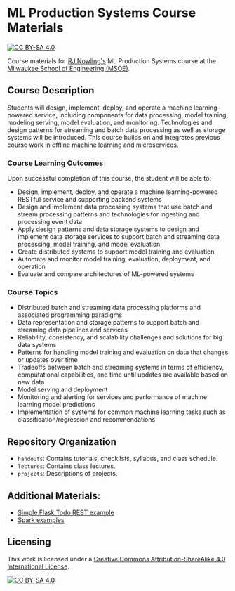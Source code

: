 # ML Production Systems Course Materials
[![CC BY-SA 4.0][cc-by-sa-shield]][cc-by-sa]

Course materials for [RJ Nowling's](https://rnowling.github.io) ML Production Systems course
at the [Milwaukee School of Engineering (MSOE)](https://www.msoe.edu).

## Course Description
Students will design, implement, deploy, and operate a machine learning-powered service, including components for data processing,
model training, modeling serving, model evaluation, and monitoring.  Technologies and design patterns for streaming and batch data
processing as well as storage systems will be introduced.  This course builds on and integrates previous course work in offline
machine learning and microservices.

### Course Learning Outcomes
Upon successful completion of this course, the student will be able to:

* Design, implement, deploy, and operate a machine learning-powered RESTful service and supporting backend systems
* Design and implement data processing systems that use batch and stream processing patterns and technologies for ingesting and processing event data
* Apply design patterns and data storage systems to design and implement data storage services to support batch and streaming data processing, model training, and model evaluation
* Create distributed systems to support model training and evaluation
* Automate and monitor model training, evaluation, deployment, and operation
* Evaluate and compare architectures of ML-powered systems

### Course Topics

* Distributed batch and streaming data processing platforms and associated programming paradigms
* Data representation and storage patterns to support batch and streaming data pipelines and services
* Reliability, consistency, and scalability challenges and solutions for big data systems
* Patterns for handling model training and evaluation on data that changes or updates over time
* Tradeoffs between batch and streaming systems in terms of efficiency, computational capabilities, and time until updates are available based on new data
* Model serving and deployment
* Monitoring and alerting for services and performance of machine learning model predictions
* Implementation of systems for common machine learning tasks such as classification/regression and recommendations

## Repository Organization

* `handouts`: Contains tutorials, checklists, syllabus, and class schedule.
* `lectures`: Contains class lectures.
* `projects`: Descriptions of projects.

## Additional Materials:

* [Simple Flask Todo REST example](https://github.com/msoe-dise-project/flask-todo-example)
* [Spark examples](https://github.com/msoe-dise-project/spark-examples)

## Licensing

This work is licensed under a [Creative Commons Attribution-ShareAlike 4.0 International License][cc-by-sa].

[![CC BY-SA 4.0][cc-by-sa-image]][cc-by-sa]

[cc-by-sa]: http://creativecommons.org/licenses/by-sa/4.0/
[cc-by-sa-image]: https://licensebuttons.net/l/by-sa/4.0/88x31.png
[cc-by-sa-shield]: https://img.shields.io/badge/License-CC%20BY--SA%204.0-lightgrey.svg
